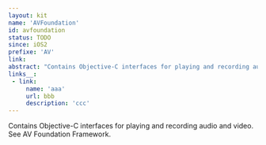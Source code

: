 ```yaml
---
layout: kit
name: 'AVFoundation'
id: avfoundation
status: TODO
since: iOS2
prefixe: 'AV'
link: 
abstract: "Contains Objective-C interfaces for playing and recording audio and video. See AV Foundation Framework."
links__:
 - link:
     name: 'aaa'
     url: bbb
     description: 'ccc'
---
```


Contains Objective-C interfaces for playing and recording audio and video. See AV Foundation Framework.
